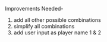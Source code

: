Improvements Needed- 
1. add all other possible combinations
2. simplify all combinations
3. add user input as player name 1 & 2
